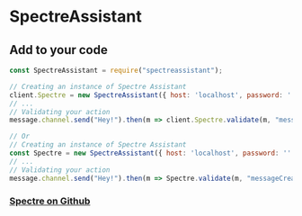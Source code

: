 # SpectreAssistant

## Add to your code
```js
const SpectreAssistant = require("spectreassistant");

// Creating an instance of Spectre Assistant
client.Spectre = new SpectreAssistant({ host: 'localhost', password: '' }); 
// ...
// Validating your action
message.channel.send("Hey!").then(m => client.Spectre.validate(m, "messageCreate"));

// Or
// Creating an instance of Spectre Assistant
const Spectre = new SpectreAssistant({ host: 'localhost', password: '' });
// ...
// Validating your action
message.channel.send("Hey!").then(m => Spectre.validate(m, "messageCreate"));
```

### [Spectre on Github](https://github.com/LordAlex2015/Spectre)
